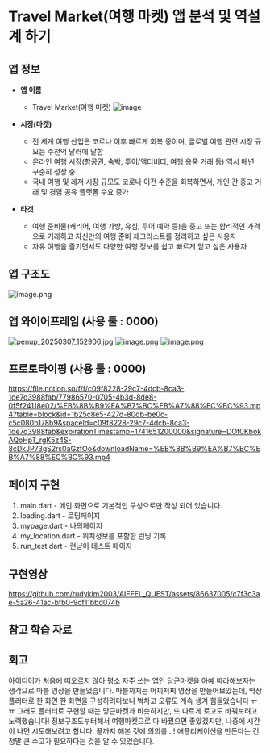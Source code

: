 # Travel Market(여행 마켓) 앱 분석 및 역설계 하기        

## 앱 정보

- **앱 이름** 

  - Travel Market(여행 마켓)
    ![image](https://github.com/user-attachments/assets/3d69e027-06e9-4e53-a6fe-054e70857901)


- **시장(마켓)**  

  - 전 세계 여행 산업은 코로나 이후 빠르게 회복 중이며, 글로벌 여행 관련 시장 규모는 수천억 달러에 달함
  - 온라인 여행 시장(항공권, 숙박, 투어/액티비티, 여행 용품 거래 등) 역시 매년 꾸준히 성장 중
  - 국내 여행 및 레저 시장 규모도 코로나 이전 수준을 회복하면서, 개인 간 중고 거래 및 경험 공유 플랫폼 수요 증가

- **타겟**  

  - 여행 준비물(캐리어, 여행 가방, 유심, 투어 예약 등)을 중고 또는 합리적인 가격으로 거래하고 자신만의 여행 준비 체크리스트를 정리하고 싶은 사용자
  - 자유 여행을 즐기면서도 다양한 여행 정보를 쉽고 빠르게 얻고 싶은 사용자



## 앱 구조도

![image.png](attachment:ec426767-9cc1-4d30-a93f-959989c097f8:image.png)


## 앱 와이어프레임 (사용 툴 : 0000)

![penup_20250307_152906.jpg](attachment:703224f9-36c1-4f1d-8574-75301e90a898:penup_20250307_152906.jpg)
![image.png](attachment:364d690c-88ec-4a40-949f-afb9101a5b11:image.png)
![image.png](attachment:97763e26-7bbb-4257-9ac1-ff213a5de6b2:image.png)


## 프로토타이핑 (사용 툴 : 0000)

https://file.notion.so/f/f/c09f8228-29c7-4dcb-8ca3-1de7d3988fab/77986570-0705-4b3d-8de8-0f5f24118e02/%EB%8B%B9%EA%B7%BC%EB%A7%88%EC%BC%93.mp4?table=block&id=1b25c8e5-427d-80db-be0c-c5c080b178b9&spaceId=c09f8228-29c7-4dcb-8ca3-1de7d3988fab&expirationTimestamp=1741651200000&signature=DOf0KbokAQoHpT_rgK5z4S-8cDkJP73gS2rs0aGzfOo&downloadName=%EB%8B%B9%EA%B7%BC%EB%A7%88%EC%BC%93.mp4


## 페이지 구현
1. main.dart - 메인 화면으로 기본적인 구성으로만 작성 되어 있습니다.
2. loading.dart - 로딩페이지
3. mypage.dart - 나의페이지
4. my_location.dart - 위치정보를 포함한 런닝 기록
5. run_test.dart - 런냥이 테스트 페이지



## 구현영상 
https://github.com/rudykim2003/AIFFEL_QUEST/assets/86637005/c7f3c3ae-5a26-41ac-bfb0-9cf11bbd074b




## 참고 학습 자료 


## 회고
아이디어가 처음에 떠오르지 않아 평소 자주 쓰는 앱인 당근마켓을 아예 따라해보자는 생각으로 마블 영상을 만들었습니다.
마블까지는 어찌저찌 영상을 만들어보았는데, 막상 플러터로 한 화면 한 화면을 구성하려다보니 벅차고 오류도 계속 생겨 힘들었습니다 ㅠㅠ 
그래도 플러터로 구현할 때는 당근마켓과 비슷하지만, 또 다르게 로고도 바꿔보려고 노력했습니다!
정보구조도부터해서 여행마켓으로 다 바꿨으면 좋았겠지만, 나중에 시간이 나면 시도해보려고 합니다. 끝까지 해본 것에 의의를...! 
애플리케이션을 만든다는 건 정말 큰 수고가 필요하다는 것을 알 수 있었습니다.
